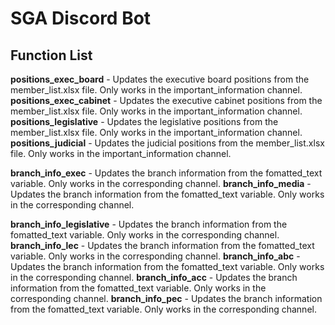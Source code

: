 # SGA Discord Bot

## Function List
**positions_exec_board** - Updates the executive board positions from the member_list.xlsx file. Only works in the important_information channel. 
**positions_exec_cabinet** - Updates the executive cabinet positions from the member_list.xlsx file. Only works in the important_information channel. 
**positions_legislative** - Updates the legislative positions from the member_list.xlsx file. Only works in the important_information channel. 
**positions_judicial** - Updates the judicial positions from the member_list.xlsx file. Only works in the important_information channel. 


**branch_info_exec** - Updates the branch information from the fomatted_text variable. Only works in the corresponding channel. 
**branch_info_media** - Updates the branch information from the fomatted_text variable. Only works in the corresponding channel. 

**branch_info_legislative** - Updates the branch information from the fomatted_text variable. Only works in the corresponding channel. 
**branch_info_lec** - Updates the branch information from the fomatted_text variable. Only works in the corresponding channel. 
**branch_info_abc** - Updates the branch information from the fomatted_text variable. Only works in the corresponding channel. 
**branch_info_acc** - Updates the branch information from the fomatted_text variable. Only works in the corresponding channel. 
**branch_info_pec** - Updates the branch information from the fomatted_text variable. Only works in the corresponding channel. 

